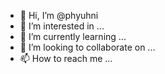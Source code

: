 - 👋 Hi, I’m @phyuhni
- 👀 I’m interested in ...
- 🌱 I’m currently learning ...
- 💞️ I’m looking to collaborate on ...
- 📫 How to reach me ...

<!---
phyuhni/phyuhni is a ✨ special ✨ repository because its `README.md` (this file) appears on your GitHub profile.
You can click the Preview link to take a look at your changes.
--->
